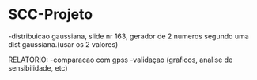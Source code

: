 # SCC-Projeto
-distribuicao gaussiana, slide nr 163, gerador de 2 numeros segundo uma dist gaussiana.(usar os 2 valores)


RELATORIO:
-comparacao com gpss
-validaçao (graficos, analise de sensibilidade, etc)

